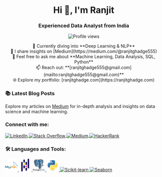 <h1 align="center">Hi 👋, I'm Ranjit</h1>
<h3 align="center">Experienced Data Analyst from India</h3>

<p align="center"> <img src="https://komarev.com/ghpvc/?username=ranjitghadge&label=Profile%20views&color=0e75b6&style=flat" alt="Profile views" /> </p>

<p align="center">
  🌱 Currently diving into **Deep Learning & NLP** <br>
  📝 I share insights on [Medium](https://medium.com/@ranjitghadge555) <br>
  💬 Feel free to ask me about **Machine Learning, Data Analysis, SQL, Python** <br>
  📫 Reach out: **[ranjitghadge555@gmail.com](mailto:ranjitghadge555@gmail.com)** <br>
  🌐 Explore my portfolio: [ranjitghadge.com](https://ranjitghadge.com)
</p>

### 📚 Latest Blog Posts
Explore my articles on [Medium](https://medium.com/@ranjitghadge555) for in-depth analysis and insights on data science and machine learning.

<h3 align="left">Connect with me:</h3>
<p align="left">
  <a href="https://www.linkedin.com/in/ranjit-ghadge/" target="blank">
    <img align="center" src="https://raw.githubusercontent.com/rahuldkjain/github-profile-readme-generator/master/src/images/icons/Social/linked-in-alt.svg" alt="LinkedIn" height="30" width="30" />
  </a>
  <a href="https://stackoverflow.com/users/22145094/ranjit-ghadge" target="blank">
    <img align="center" src="https://raw.githubusercontent.com/rahuldkjain/github-profile-readme-generator/master/src/images/icons/Social/stack-overflow.svg" alt="Stack Overflow" height="30" width="30" />
  </a>
  <a href="https://medium.com/@ranjitghadge555" target="blank">
    <img align="center" src="https://raw.githubusercontent.com/rahuldkjain/github-profile-readme-generator/master/src/images/icons/Social/medium.svg" alt="Medium" height="30" width="30" />
  </a>
  <a href="https://www.hackerrank.com/ranjitghadge555" target="blank">
    <img align="center" src="https://raw.githubusercontent.com/rahuldkjain/github-profile-readme-generator/master/src/images/icons/Social/hackerrank.svg" alt="HackerRank" height="30" width="30" />
  </a>
</p>

<h3 align="left">🛠️ Languages and Tools:</h3>
<p align="left">
  <a href="https://www.mysql.com/" target="_blank" rel="noreferrer">
    <img src="https://raw.githubusercontent.com/devicons/devicon/master/icons/mysql/mysql-original-wordmark.svg" alt="MySQL" width="40" height="40"/>
  </a>
  <a href="https://pandas.pydata.org/" target="_blank" rel="noreferrer">
    <img src="https://raw.githubusercontent.com/devicons/devicon/2ae2a900d2f041da66e950e4d48052658d850630/icons/pandas/pandas-original.svg" alt="Pandas" width="40" height="40"/>
  </a>
  <a href="https://www.postgresql.org" target="_blank" rel="noreferrer">
    <img src="https://raw.githubusercontent.com/devicons/devicon/master/icons/postgresql/postgresql-original-wordmark.svg" alt="PostgreSQL" width="40" height="40"/>
  </a>
  <a href="https://www.python.org" target="_blank" rel="noreferrer">
    <img src="https://raw.githubusercontent.com/devicons/devicon/master/icons/python/python-original.svg" alt="Python" width="40" height="40"/>
  </a>
  <a href="https://scikit-learn.org/" target="_blank" rel="noreferrer">
    <img src="https://upload.wikimedia.org/wikipedia/commons/0/05/Scikit_learn_logo_small.svg" alt="Scikit-learn" width="40" height="40"/>
  </a>
  <a href="https://seaborn.pydata.org/" target="_blank" rel="noreferrer">
    <img src="https://seaborn.pydata.org/_images/logo-mark-lightbg.svg" alt="Seaborn" width="40" height="40"/>
  </a>
</p>
